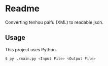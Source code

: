 # Readme

Converting tenhou paifu (XML) to readable json.

## Usage

This project uses Python.

```sh
$ py ./main.py <Input File> <Output File>
```
